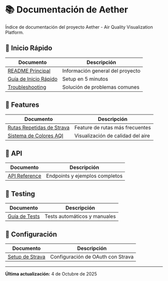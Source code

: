 # 📚 Documentación de Aether

Índice de documentación del proyecto Aether - Air Quality Visualization Platform.

## 🚀 Inicio Rápido

| Documento | Descripción |
|-----------|-------------|
| [README Principal](../README.md) | Información general del proyecto |
| [Guía de Inicio Rápido](QUICK_START.md) | Setup en 5 minutos |
| [Troubleshooting](TROUBLESHOOTING.md) | Solución de problemas comunes |

## 🎯 Features

| Documento | Descripción |
|-----------|-------------|
| [Rutas Repetidas de Strava](RUTAS_REPETIDAS.md) | Feature de rutas más frecuentes |
| [Sistema de Colores AQI](AQI_COLORES.md) | Visualización de calidad del aire |

## 🔌 API

| Documento | Descripción |
|-----------|-------------|
| [API Reference](API.md) | Endpoints y ejemplos completos |

## 🧪 Testing

| Documento | Descripción |
|-----------|-------------|
| [Guía de Tests](TESTS.md) | Tests automáticos y manuales |

## 🔧 Configuración

| Documento | Descripción |
|-----------|-------------|
| [Setup de Strava](STRAVA_SETUP.md) | Configuración de OAuth con Strava |

---

**Última actualización:** 4 de Octubre de 2025

